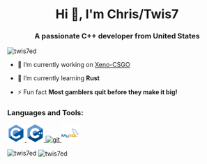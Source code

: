 <h1 align="center">Hi 👋, I'm Chris/Twis7</h1>
<h3 align="center">A passionate C++ developer from United States</h3>

<p align="left"> <img src="https://komarev.com/ghpvc/?username=twis7ed&label=Profile%20views&color=0e75b6&style=flat" alt="twis7ed" /> </p>

- 🔭 I’m currently working on [Xeno-CSGO](https://github.com/Twis7ed/Xeno-CSGO)

- 🌱 I’m currently learning **Rust**

- ⚡ Fun fact **Most gamblers quit before they make it big!**

<h3 align="left">Languages and Tools:</h3>
<p align="left"> <a href="https://www.cprogramming.com/" target="_blank" rel="noreferrer"> <img src="https://raw.githubusercontent.com/devicons/devicon/master/icons/c/c-original.svg" alt="c" width="40" height="40"/> </a> <a href="https://www.w3schools.com/cpp/" target="_blank" rel="noreferrer"> <img src="https://raw.githubusercontent.com/devicons/devicon/master/icons/cplusplus/cplusplus-original.svg" alt="cplusplus" width="40" height="40"/> </a> <a href="https://git-scm.com/" target="_blank" rel="noreferrer"> <img src="https://www.vectorlogo.zone/logos/git-scm/git-scm-icon.svg" alt="git" width="40" height="40"/> </a> <a href="https://www.mysql.com/" target="_blank" rel="noreferrer"> <img src="https://raw.githubusercontent.com/devicons/devicon/master/icons/mysql/mysql-original-wordmark.svg" alt="mysql" width="40" height="40"/> </a> </p>

<p><img align="left" src="https://github-readme-stats.vercel.app/api?username=twis7ed&show_icons=true&theme=github_dark&hide_border=true&locale=en" alt="twis7ed" /></p>

<p>&nbsp;<img align="center" src="https://github-readme-stats.vercel.app/api/top-langs?username=twis7ed&show_icons=true&theme=github_dark&hide_border=true&locale=en&layout=compact" alt="twis7ed" /></p>
